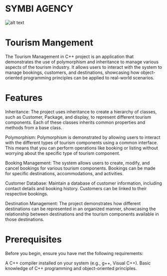 <H1>SYMBI AGENCY</H1>

![alt text](https://wallpapercave.com/wp/wp5391569.jpg)
<H1>Tourism Mangement</H1>
The Tourism Management in C++ project is an application that demonstrates the use of polymorphism and inheritance to manage various aspects of the tourism industry. It allows users to interact with the system to manage bookings, customers, and destinations, showcasing how object-oriented programming principles can be applied to real-world scenarios.

<H1>Features</H1>
Inheritance: The project uses inheritance to create a hierarchy of classes, such as Customer, Package, and display, to represent different tourism components. Each of these classes inherits common properties and methods from a base class.

Polymorphism: Polymorphism is demonstrated by allowing users to interact with the different types of tourism components using a common interface. This means that you can perform operations like booking or listing without worrying about the specific type of tourism component.

Booking Management: The system allows users to create, modify, and cancel bookings for various tourism components. Bookings can be made for specific destinations, accommodations, and activities.

Customer Database: Maintain a database of customer information, including contact details and booking history. Customers can be linked to their respective bookings.

Destination Management: The project demonstrates how different destinations can be represented in an organized manner, showcasing the relationship between destinations and the tourism components available in those destinations.

<H1>Prerequisites</H1>
Before you begin, ensure you have met the following requirements:

A C++ compiler installed on your system (e.g., g++, Visual C++).
Basic knowledge of C++ programming and object-oriented principles.
